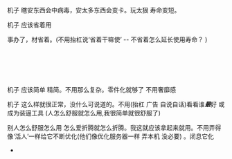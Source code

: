 
机子 瞎安东西会中病毒，安太多东西会变卡。玩太狠 寿命变短。

机子 应该省着用

事办了，材省着。(不用抬杠说‘省着干嘛使’ -- 不省着怎么延长使用寿命？ )

<br><br><br><br>

机子 应该简单 精简。不用那么复杂。零件化就够了 不用奢靡感

机子 这么样就很正常，没什么可说道的。不用(抬杠 广告 自说自话)看看谁***最***好 或成为装逼工具 (人怎么舒服就怎么用,我很简单就很舒服了)

别人怎么舒服怎么用 怎么爱折腾就怎么折腾。我这就应该拿起来就用。不用弄得像‘活人’一样给它不断优化(他们像优化服务器一样 弄本机 没必要) 。闭息它化

-
